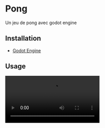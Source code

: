 # Pong

Un jeu de pong avec godot engine

## Installation

- [Godot Engine](https://godotengine.org/)

## Usage

<video src="screenshots/shot.webm" controls></video>

